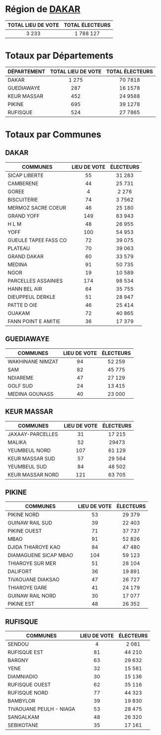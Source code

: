 # Région de [DAKAR](DAKAR.csv)

| TOTAL LIEU DE VOTE | TOTAL ÉLECTEURS |
|:----------------:|:-----------------:|
| 3 233 | 1 788 127 |

# Totaux par Départements

| DÉPARTEMENT | TOTAL LIEU DE VOTE | TOTAL ÉLECTEURS |
| ------------ |:----------------:|:-----------------:|
| DAKAR | 1 275 | 70 7818 |
| GUEDIAWAYE | 287 | 16 1578 |
| KEUR MASSAR | 452 | 24 9588 |
| PIKINE | 695 | 39 1278 |
| RUFISQUE | 524 | 27 7865 |

# Totaux par Communes

## DAKAR

| COMMUNES | LIEU DE VOTE | ÉLECTEURS |
| --------- |:-----:|:-----:|
| SICAP LIBERTE | 55 | 31 283 |
| CAMBERENE | 44 | 25 731 |
| GOREE | 4 | 2 276 |
| BISCUITERIE | 74 | 3 7562 |
| MERMOZ SACRE COEUR | 46 | 25 180 |
| GRAND YOFF | 149 | 83 943 |
| H L M | 48 | 26 955 |
| YOFF | 100 | 54 953 |
| GUEULE TAPEE FASS CO | 72 | 39 075 |
| PLATEAU | 70 | 39 063 |
| GRAND DAKAR | 60 | 33 579 |
| MEDINA | 91 | 50 735 |
| NGOR | 19 | 10 589 |
| PARCELLES ASSAINIES | 174 | 98 534 |
| HANN BEL AIR | 64 | 35 755 |
| DIEUPPEUL DERKLE | 51 | 28 947 |
| PATTE D OIE | 46 | 25 414 |
| OUAKAM | 72 | 40 865 |
| FANN POINT E AMITIE | 36 | 17 379 |

## GUEDIAWAYE

| COMMUNES | LIEU DE VOTE | ÉLECTEURS |
| --------- |:-----:|:-----:|
| WAKHINANE NIMZAT | 94 | 52 259 |
| SAM | 82 | 45 775 |
| NDIAREME | 47 | 27 129 |
| GOLF SUD | 24 | 13 415 |
| MEDINA GOUNASS | 40 | 23 000 |

## KEUR MASSAR

| COMMUNES | LIEU DE VOTE | ÉLECTEURS |
| --------- |:-----:|:-----:|
| JAXAAY-PARCELLES | 31 | 17 215 |
| MALIKA | 52 | 29473 |
| YEUMBEUL NORD | 107 | 61 129 |
| KEUR MASSAR SUD | 57 | 29 564 |
| YEUMBEUL SUD | 84 | 48 502 |
| KEUR MASSAR NORD | 121 | 63 705 |

## PIKINE

| COMMUNES | LIEU DE VOTE | ÉLECTEURS |
| --------- |:-----:|:-----:|
| PIKINE NORD | 53 | 29 379 |
| GUINAW RAIL SUD | 39 | 22 403 |
| PIKINE OUEST | 71 | 37 737 |
| MBAO | 91 | 52 826 |
| DJIDA THIAROYE KAO | 84 | 47 480 |
| DIAMAGUENE SICAP MBAO | 104 | 59 123 |
| THIAROYE SUR MER | 51 | 28 104 |
| DALIFORT | 36 | 19 891 |
| TIVAOUANE DIAKSAO | 47 | 26 727 |
| THIAROYE GARE | 41 | 24 179 |
| GUINAW RAIL NORD | 30 | 17 077 |
| PIKINE EST | 48 | 26 352 |

## RUFISQUE

| COMMUNES | LIEU DE VOTE | ÉLECTEURS |
| --------- |:-----:|:-----:|
| SENDOU | 4 | 2 081 |
| RUFISQUE EST | 81 | 44 210 |
| BARGNY | 63 | 29 632 |
| YENE | 32 | 15 581 |
| DIAMNIADIO | 30 | 15 136 |
| RUFISQUE OUEST | 62 | 35 116 |
| RUFISQUE NORD | 77 | 44 323 |
| BAMBYLOR | 39 | 19 830 |
| TIVAOUANE PEULH - NIAGA | 53 | 28 475 |
| SANGALKAM | 48 | 26 320 |
| SEBIKOTANE | 35 | 17 161 |

